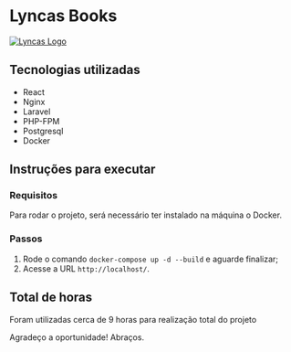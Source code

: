 # Lyncas Books

[![Lyncas Logo](https://img-dev.feedback.house/TCo5z9DrSyX0EQoakV8sJkx1mSg=/fit-in/300x300/smart/https://s3.amazonaws.com/feedbackhouse-media-development/modules%2Fcore%2Fcompany%2F5c9e1b01c5f3d0003c5fa53b%2Flogo%2F5c9ec4f869d1cb003cb7996d)](https://www.lyncas.net)
## Tecnologias utilizadas

- React
- Nginx
- Laravel
- PHP-FPM
- Postgresql
- Docker

## Instruções para executar
### Requisitos
Para rodar o projeto, será necessário ter instalado na máquina o Docker.

### Passos
1. Rode o comando `docker-compose up -d --build` e aguarde finalizar;
2. Acesse a URL `http://localhost/`.

## Total de horas
Foram utilizadas cerca de 9 horas para realização total do projeto


Agradeço a oportunidade! Abraços.